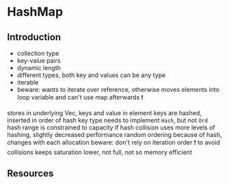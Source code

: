 # HashMap



## Introduction

- collection type
- key-value pairs
- dynamic length
- different types, both key and values can be any type
- iterable
- beware: wants to iterate over reference, otherwise moves elements into loop variable and can't use map afterwards ❗️

stores in underlying Vec, keys and value in element
keys are hashed, inserted in order of hash
key type needs to implement `Hash`, but not `Ord`
hash range is constrained to capacity
if hash collision uses more levels of hashing, slightly decreased performance
random ordering because of hash, changes with each allocation
beware: don't rely on iteration order ❗️
to avoid collisions keeps saturation lower, not full, not so memory efficient



## Resources

